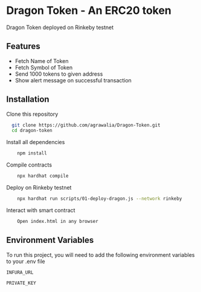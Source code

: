 
# Dragon Token - An ERC20 token

Dragon Token deployed on Rinkeby testnet


## Features

- Fetch Name of Token
- Fetch Symbol of Token
- Send 1000 tokens to given address
- Show alert message on successful transaction


## Installation

Clone this repository

```bash
  git clone https://github.com/agrawalia/Dragon-Token.git
  cd dragon-token
```
Install all dependencies

```bash
    npm install
```
Compile contracts
```bash
    npx hardhat compile
```
Deploy on Rinkeby testnet
```bash
    npx hardhat run scripts/01-deploy-dragon.js --network rinkeby
```
Interact with smart contract 
```bash
    Open index.html in any browser
```
## Environment Variables

To run this project, you will need to add the following environment variables to your .env file

`INFURA_URL`

`PRIVATE_KEY`

